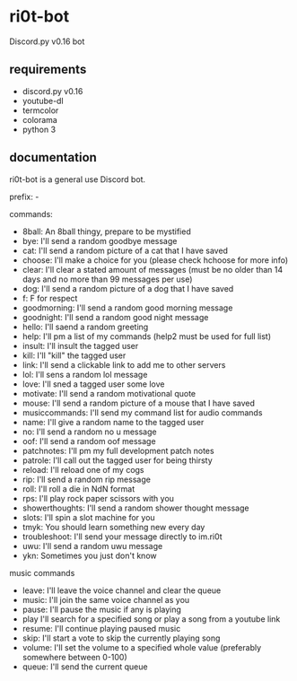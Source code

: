 # ri0t-bot
Discord.py v0.16 bot


## requirements
- discord.py v0.16
- youtube-dl
- termcolor
- colorama
- python 3


## documentation
ri0t-bot is a general use Discord bot. 

prefix: -


commands:
- 8ball: An 8ball thingy, prepare to be mystified
- bye: I'll send a random goodbye message
- cat: I'll send a random picture of a cat that I have saved
- choose: I'll make a choice for you (please check hchoose for more info)
- clear: I'll clear a stated amount of messages (must be no older than 14 days and no more than 99 messages per use)
- dog: I'll send a random picture of a dog that I have saved
- f: F for respect
- goodmorning: I'll send a random good morning message
- goodnight: I'll send a random good night message
- hello: I'll saend a random greeting
- help: I'll pm a list of my commands (help2 must be used for full list)
- insult: I'll insult the tagged user
- kill: I'll "kill" the tagged user
- link: I'll send a clickable link to add me to other servers
- lol: I'll sens a random lol message
- love: I'll sned a tagged user some love
- motivate: I'll send a random motivational quote
- mouse: I'll send a random picture of a mouse that I have saved
- musiccommands: I'll send my command list for audio commands
- name: I'll give a random name to the tagged user
- no: I'll send a random no u message
- oof: I'll send a random oof message
- patchnotes: I'll pm my full development patch notes 
- patrole: I'll call out the tagged user for being thirsty
- reload: I'll reload one of my cogs 
- rip: I'll send a random rip message
- roll: I'll roll a die in NdN format
- rps: I'll play rock paper scissors with you
- showerthoughts: I'll send a random shower thought message
- slots: I'll spin a slot machine for you
- tmyk: You should learn something new every day 
- troubleshoot: I'll send your message directly to im.ri0t
- uwu: I'll send a random uwu message
- ykn: Sometimes you just don't know


music commands
- leave: I'll leave the voice channel and clear the queue
- music: I'll join the same voice channel as you
- pause: I'll pause the music if any is playing
- play I'll search for a specified song or play a song from a youtube link
- resume: I'll continue playing paused music
- skip: I'll start a vote to skip the currently playing song
- volume: I'll set the volume to a specified whole value (preferably somewhere between 0-100)
- queue: I'll send the current queue
